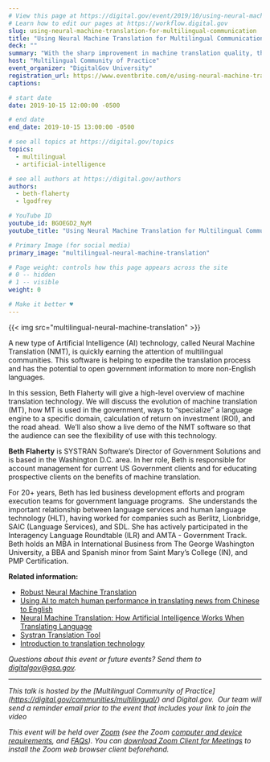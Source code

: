 ```yaml
---
# View this page at https://digital.gov/event/2019/10/using-neural-machine-translation-for-multilingual
# Learn how to edit our pages at https://workflow.digital.gov
slug: using-neural-machine-translation-for-multilingual-communication
title: "Using Neural Machine Translation for Multilingual Communication"
deck: ""
summary: "With the sharp improvement in machine translation quality, the variety of government use cases for this technology has evolved."
host: "Multilingual Community of Practice"
event_organizer: "DigitalGov University"
registration_url: https://www.eventbrite.com/e/using-neural-machine-translation-for-multilingual-communication-registration-73984366231
captions: 

# start date
date: 2019-10-15 12:00:00 -0500

# end date
end_date: 2019-10-15 13:00:00 -0500

# see all topics at https://digital.gov/topics
topics: 
  - multilingual
  - artificial-intelligence

# see all authors at https://digital.gov/authors
authors: 
  - beth-flaherty
  - lgodfrey

# YouTube ID
youtube_id: BGOEGD2_NyM
youtube_title: "Using Neural Machine Translation for Multilingual Communication"

# Primary Image (for social media)
primary_image: "multilingual-neural-machine-translation"

# Page weight: controls how this page appears across the site
# 0 -- hidden
# 1 -- visible
weight: 0

# Make it better ♥
---
```


{{< img src="multilingual-neural-machine-translation" >}}

A new type of Artificial Intelligence (AI) technology, called Neural Machine Translation (NMT), is quickly earning the attention of multilingual communities. This software is helping to expedite the translation process and has the potential to open government information to more non-English languages. 

In this session, Beth Flaherty will give a high-level overview of machine translation technology. We will discuss the evolution of machine translation (MT), how MT is used in the government, ways to “specialize” a language engine to a specific domain, calculation of return on investment (ROI), and the road ahead.  We’ll also show a live demo of the NMT software so that the audience can see the flexibility of use with this technology.

**Beth Flaherty** is SYSTRAN Software’s Director of Government Solutions and is based in the Washington D.C. area. In her role, Beth is responsible for account management for current US Government clients and for educating prospective clients on the benefits of machine translation.

For 20+ years, Beth has led business development efforts and program execution teams for government language programs.  She understands the important relationship between language services and human language technology (HLT), having worked for companies such as Berlitz, Lionbridge, SAIC (Language Services), and SDL. She has actively participated in the Interagency Language Roundtable (ILR) and AMTA - Government Track. Beth holds an MBA in International Business from The George Washington University, a BBA and Spanish minor from Saint Mary’s College (IN), and PMP Certification. 

**Related information:**

- [Robust Neural Machine Translation](https://ai.googleblog.com/2019/07/robust-neural-machine-translation.html)
- [Using AI to match human performance in translating news from Chinese to English](https://blogs.microsoft.com/ai/chinese-to-english-translator-milestone/)
- [Neural Machine Translation: How Artificial Intelligence Works When Translating Language](https://www.lionbridge.com/blog/translation-localization/neural-machine-translation-artificial-intelligence-works-multilingual-communication/)
- [Systran Translation Tool](https://translate.systran.net/translationTools/text)
- [Introduction to translation technology](https://digital.gov/resources/introduction-to-translation-technology/)

_Questions about this event or future events? Send them to [digitalgov@gsa.gov](mailto:digitalgov@gsa.gov)._

---

_This talk is hosted by the [Multilingual Community of Practice]
(https://digital.gov/communities/multilingual/) and Digital.gov. 
Our team will send a reminder email prior to the event that includes your link to join the video_

_This event will be held over [Zoom](https://www.zoom.us/) (see the Zoom [computer and device requirements](https://support.zoom.us/hc/en-us/articles/201362023-System-Requirements-for-PC-Mac-and-Linux), and [FAQs](https://support.zoom.us/hc/en-us/sections/200277708-Frequently-Asked-Questions)). You can [download Zoom Client for Meetings](https://zoom.us/download#client&#95;4meeting) to install the Zoom web browser client beforehand._
